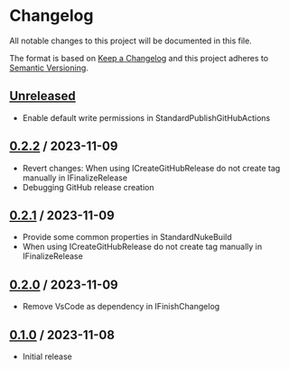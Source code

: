 # Changelog
All notable changes to this project will be documented in this file.

The format is based on [Keep a Changelog](http://keepachangelog.com/en/1.0.0/)
and this project adheres to [Semantic Versioning](http://semver.org/spec/v2.0.0.html).

## [Unreleased]
- Enable default write permissions in StandardPublishGitHubActions

## [0.2.2] / 2023-11-09
- Revert changes: When using ICreateGitHubRelease do not create tag manually in IFinalizeRelease
- Debugging GitHub release creation

## [0.2.1] / 2023-11-09
- Provide some common properties in StandardNukeBuild
- When using ICreateGitHubRelease do not create tag manually in IFinalizeRelease

## [0.2.0] / 2023-11-09
- Remove VsCode as dependency in IFinishChangelog

## [0.1.0] / 2023-11-08
- Initial release

[Unreleased]: https://github.com/vipentti/Vipentti.Nuke.Components/compare/0.2.2...HEAD
[0.2.2]: https://github.com/vipentti/Vipentti.Nuke.Components/compare/0.2.1...0.2.2
[0.2.1]: https://github.com/vipentti/Vipentti.Nuke.Components/compare/0.2.0...0.2.1
[0.2.0]: https://github.com/vipentti/Vipentti.Nuke.Components/compare/0.1.0...0.2.0
[0.1.0]: https://github.com/vipentti/Vipentti.Nuke.Components/tree/0.1.0
